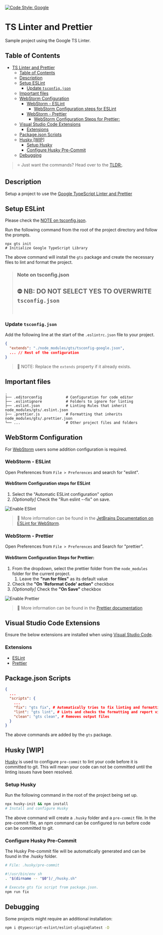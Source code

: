 [![Code Style: Google](https://img.shields.io/badge/code%20style-google-blueviolet.svg)](https://github.com/google/gts)

# TS Linter and Prettier

Sample project using the Google TS Linter.

## Table of Contents

- [TS Linter and Prettier](#ts-linter-and-prettier)
  - [Table of Contents](#table-of-contents)
  - [Description](#description)
  - [Setup ESLint](#setup-eslint)
    - [Update `tsconfig.json`](#update-tsconfigjson)
  - [Important files](#important-files)
  - [WebStorm Configuration](#webstorm-configuration)
    - [WebStorm - ESLint](#webstorm---eslint)
      - [WebStorm Configuration steps for ESLint](#webstorm-configuration-steps-for-eslint)
    - [WebStorm - Prettier](#webstorm---prettier)
      - [WebStorm Configuration Steps for Prettier:](#webstorm-configuration-steps-for-prettier)
  - [Visual Studio Code Extensions](#visual-studio-code-extensions)
    - [Extensions](#extensions)
  - [Package.json Scripts](#packagejson-scripts)
  - [Husky [WIP]](#husky-wip)
    - [Setup Husky](#setup-husky)
    - [Configure Husky Pre-Commit](#configure-husky-pre-commit)
  - [Debugging](#debugging)

> ⭐️ Just want the commands? Head over to the [TLDR;](#tldr).

## Description

Setup a project to use the [Google TypeScript Linter and Prettier](https://github.com/google/gts)

## Setup ESLint

Please check the [NOTE on tsconfig.json](#note-on-tsconfigjson).

Run the following command from the root of the project directory and follow the prompts.

```shell
npx gts init
# Initialize Google TypeScript Library
```

The above command will install the `gts` package and create the necessary files to lint and format the project.

> ### Note on tsconfig.json
>
> ## ⛔️ NB: **DO NOT** SELECT YES TO OVERWRITE `tsconfig.json`
>
> &nbsp;

### Update `tsconfig.json`

Add the following line at the start of the `.eslintrc.json` file to your project.

```json
{
  "extends": "./node_modules/gts/tsconfig-google.json",
  ... // Rest of the configuration
}

```

> 📝 NOTE: Replace the `extends` property if it already exists.

## Important files

```
.
├── .editorconfig           # Configuration for code editor
├── .eslintignore           # Folders to ignore for linting
├── .eslint.json            # Linting Rules that inherit node_modules/gts/.eslint.json
├── .prettier.js            # Formatting that inherits node_modules/gts/.prettier.json
└── ...                     # Other project files and folders
```

## WebStorm Configuration

For [WebStorm](https://www.jetbrains.com/webstorm/) users some addition configuration is required.

### WebStorm - ESLint

Open Preferences from `File > Preferences` and search for "eslint".

#### WebStorm Configuration steps for ESLint

1. Select the "Automatic ESLint configuration" option
2. _[Optionally]_ Check the "Run eslint --fix" on save.

![Enable ESlint](./img/webstorm-eslint.png)

> 📖 More information can be found in the [JetBrains Documentation on ESLint for WebStorm](https://www.jetbrains.com/help/webstorm/eslint.html).

### WebStorm - Prettier

Open Preferences from `File > Preferences` and Search for "prettier".

#### WebStorm Configuration Steps for Prettier:

1. From the dropdown, select the prettier folder from the `node_modules` folder for the current project.
   1. Leave the **"run for files"** as its default value
2. Check the **"On 'Reformat Code' action"** checkbox
3. _[Optionally]_ Check the **"On Save"** checkbox

![Enable Prettier](./img/prettier-settings.png)

> 📖 More information can be found in the [Prettier documentation](https://prettier.io/docs/en/webstorm.html#jetbrains-ides-webstorm-intellij-idea-pycharm-etc)

## Visual Studio Code Extensions

Ensure the below extensions are installed when using [Visual Studio Code](https://code.visualstudio.com/).

### Extensions

- [ESLint](https://marketplace.visualstudio.com/items?itemName=dbaeumer.vscode-eslint)
- [Prettier](https://marketplace.visualstudio.com/items?itemName=esbenp.prettier-vscode)

## Package.json Scripts

```json
{
  ...
  "scripts": {
    ...
    "fix": "gts fix", # Automatically tries to fix linting and formatting
    "lint": "gts lint", # Lints and checks the formatting and report via terminal
    "clean": "gts clean", # Removes output files
  }
}
```

The above commands are added by the `gts` package.

## Husky [WIP]

[Husky](https://typicode.github.io/husky/#/) is used to configure `pre-commit` to lint your code before it is committed to git. This will mean your code can not be committed until the linting issues have been resolved.

### Setup Husky

Run the following command in the root of the project being set up.

```sh
npx husky-init && npm install
# Install and configure Husky
```

The above command will create a `.husky` folder and a `pre-commit` file. In the pre-commit file, an npm command can be configured to run before code can be committed to git.

### Configure Husky Pre-Commit

The Husky Pre-commit file will be automatically generated and can be found in the .husky folder.

```sh
# File: .husky/pre-commit

#!/usr/bin/env sh
. "$(dirname -- "$0")/_/husky.sh"

# Execute gts fix script from package.json.
npm run fix
```

## Debugging

Some projects might require an additional installation:

```sh
npm i @typescript-eslint/eslint-plugin@latest -D
```